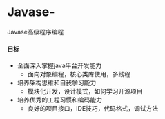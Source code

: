 # Javase-
Javase高级程序编程
#### 目标

- 全面深入掌握java平台开发能力
  - 面向对象编程，核心类库使用，多线程
- 培养架构思维和自我学习能力
  - 模块化开发，设计模式，如何学习开源项目
- 培养优秀的工程习惯和编码能力
  - 良好的项目接口，IDE技巧，代码格式，调试方法


